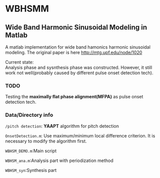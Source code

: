 # WBHSMM
## Wide Band Harmonic Sinusoidal Modeling in Matlab

A matlab implementation for wide band hamonics harmonic sinusoidal modeling.
The original paper is here
http://mtg.upf.edu/node/1020

Current state:  
Analysis phase and sysnthesis phase was constructed. However, it still work not well(probably caused by different pulse onset detection tech).

### TODO
Testing the **maximally flat phase alignment(MFPA)** as pulse onset detection tech.

### Data/Directory info

`/pitch detection`: **YAAPT** algorithm for pitch detection

`OnsetDetection.m`: Use maximum/minimum local difference criterion. It is necessary to modify the algorithm first.
    
`WBHSM_DEMO.m`:Main script

`WBHSM_ana.m`:Analysis part with periodization method

`WBHSM_syn`:Synthesis part 